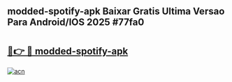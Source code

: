 ## modded-spotify-apk Baixar Gratis Ultima Versao Para Android/IOS 2025 #77fa0

# <h2><a href="https://ainizakaria.my?title=modded-spotify-apk&ref=20M">🔗👉 🔴 modded-spotify-apk</a></h2>

[![acn](https://github.com/user-attachments/assets/0f9c940e-d8b0-45ae-aac7-cd30a18b3e1c)](https://ainizakaria.my?title=modded-spotify-apk&ref=20M)


